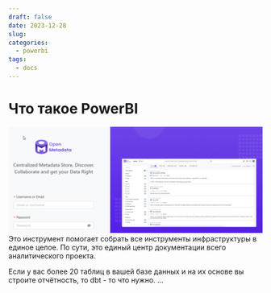 ```yaml
---
draft: false
date: 2023-12-28
slug: 
categories:
  - powerbi
tags:
  - docs
---
```

# Что такое PowerBI
![](_attachments/fec47aa0465f86a9195ca9e2b77ec280.png)
Это инструмент помогает собрать все инструменты инфраструктуры в единое целое.
По сути, это единый центр документации всего аналитического проекта.

<!-- more -->

Если у вас более 20 таблиц в вашей базе данных и на их основе вы строите отчётность, то dbt - то что нужно.
...